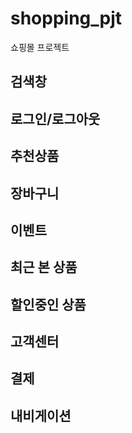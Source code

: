 # shopping_pjt
쇼핑몰 프로젝트

## 검색창

## 로그인/로그아웃

## 추천상품

## 장바구니

## 이벤트

## 최근 본 상품

## 할인중인 상품

## 고객센터

## 결제 

## 내비게이션